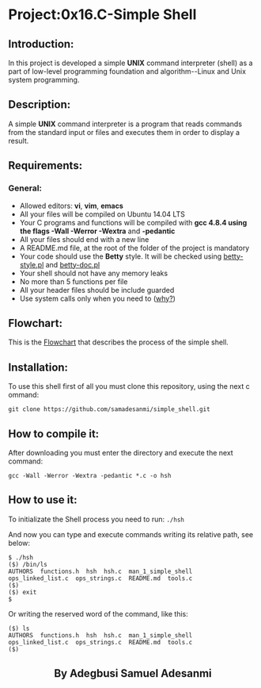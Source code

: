 # Project:0x16.C-Simple Shell

## Introduction:

In this project is developed a simple **UNIX** command interpreter (shell) as a part of low-level programming foundation and algorithm--Linux and Unix system programming.

## Description:

A simple **UNIX** command interpreter is a program that reads commands from the standard input or files and executes them in order to display a result.

## Requirements:

### General:

+ Allowed editors: **vi**, **vim**, **emacs**
+ All your files will be compiled on Ubuntu 14.04 LTS
+ Your C programs and functions will be compiled with **gcc 4.8.4 using the flags -Wall -Werror -Wextra** and **-pedantic**
+ All your files should end with a new line
+ A README.md file, at the root of the folder of the project is mandatory
+ Your code should use the **Betty** style. It will be checked using [betty-style.pl](https://github.com/holbertonschool/Betty/blob/master/betty-style.pl) and [betty-doc.pl](https://github.com/holbertonschool/Betty/blob/master/betty-doc.pl)
+ Your shell should not have any memory leaks
+ No more than 5 functions per file
+ All your header files should be include guarded
+ Use system calls only when you need to ([why?](https://www.quora.com/Why-are-system-calls-expensive-in-operating-systems))

## Flowchart:

This is the [Flowchart](https://github.com/samadesanmi/simple_shell/blob/master/Shell.c.png) that describes the process of the simple shell.

## Installation:

To use this shell first	of all you must	clone this repository, using the next c ommand:

`git clone https://github.com/samadesanmi/simple_shell.git`

## How to compile it:

After downloading you must enter the directory and execute the next command:

`gcc -Wall -Werror -Wextra -pedantic *.c -o hsh`

## How to use it:

To initializate the Shell process you need to run:
`./hsh`

And now you can type and execute commands writing its relative path, see below:

```
$ ./hsh
($) /bin/ls
AUTHORS  functions.h  hsh  hsh.c  man_1_simple_shell  ops_linked_list.c  ops_strings.c  README.md  tools.c
($)
($) exit
$
```

Or writing the reserved word of the command, like this:
```
($) ls
AUTHORS  functions.h  hsh  hsh.c  man_1_simple_shell  ops_linked_list.c  ops_strings.c  README.md  tools.c
($)
```



<p align="center">
    <h2 align="center">By Adegbusi Samuel Adesanmi</h2>
</p>
